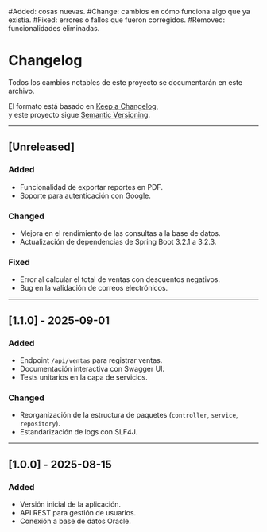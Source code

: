 #Added: cosas nuevas. 
#Change: cambios en cómo funciona algo que ya existía.
#Fixed: errores o fallos que fueron corregidos.
#Removed: funcionalidades eliminadas.


# Changelog
Todos los cambios notables de este proyecto se documentarán en este archivo.

El formato está basado en [Keep a Changelog](https://keepachangelog.com/es-ES/1.0.0/),  
y este proyecto sigue [Semantic Versioning](https://semver.org/lang/es/).

---

## [Unreleased]
### Added
- Funcionalidad de exportar reportes en PDF.
- Soporte para autenticación con Google.

### Changed
- Mejora en el rendimiento de las consultas a la base de datos.
- Actualización de dependencias de Spring Boot 3.2.1 a 3.2.3.

### Fixed
- Error al calcular el total de ventas con descuentos negativos.
- Bug en la validación de correos electrónicos.

---

## [1.1.0] - 2025-09-01
### Added
- Endpoint `/api/ventas` para registrar ventas.
- Documentación interactiva con Swagger UI.
- Tests unitarios en la capa de servicios.

### Changed
- Reorganización de la estructura de paquetes (`controller`, `service`, `repository`).
- Estandarización de logs con SLF4J.

---

## [1.0.0] - 2025-08-15
### Added
- Versión inicial de la aplicación.
- API REST para gestión de usuarios.
- Conexión a base de datos Oracle.
